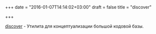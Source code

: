 +++
date = "2016-01-07T14:14:02+03:00"
draft = false
title = "discover"

+++

<p><a href="https://github.com/eandre/discover">discover</a>&nbsp;- Утилита для концептуализации большой кодовой базы.</p>

